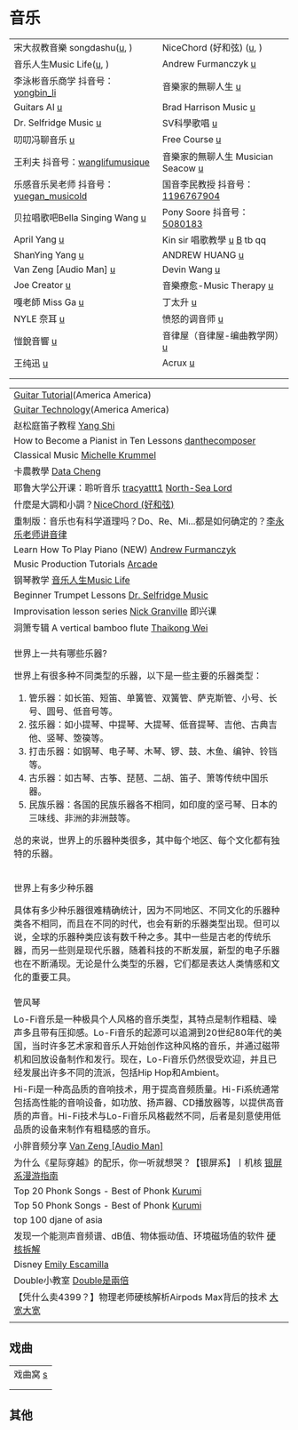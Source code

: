 # 音乐

|                                                                                                                                          |                                                                                                                                  |
| ---------------------------------------------------------------------------------------------------------------------------------------- | -------------------------------------------------------------------------------------------------------------------------------- |
| 宋大叔教音樂 songdashu([u](https://www.youtube.com/c/%E5%AE%8B%E5%A4%A7%E5%8F%94%E6%95%99%E9%9F%B3%E6%A8%82songdashu/playlists), )             | NiceChord (好和弦) ([u](https://www.youtube.com/c/NiceChord%E5%A5%BD%E5%92%8C%E5%BC%A6/playlists), )                                |
| 音乐人生Music Life([u](https://www.youtube.com/channel/UCtErO_WBz7Gh3EBrkTa9bgQ/playlists), )                                                | Andrew Furmanczyk [u](https://www.youtube.com/c/pianolounge)                                                                     |
| 李泳彬音乐商学 抖音号： [yongbin\_li](https://www.douyin.com/user/MS4wLjABAAAAamEjbLdLyyZ93mDgHy6VtknVomLEFeghXwn3VV8sl0I)                          | 音樂家的無聊人生 [u](https://www.youtube.com/watch?v=RcVyNE5L-zk)                                                                        |
| Guitars AI [u](https://www.youtube.com/c/GuitarsAI/playlists)                                                                            | Brad Harrison Music [u](https://www.youtube.com/channel/UC5EEcOixvGwVFVsHXWYehHg)                                                |
| Dr. Selfridge Music [u](https://www.youtube.com/c/DrSelfridgeMusic/playlists)                                                            | SV科學歌唱 [u](https://www.youtube.com/c/%E7%A7%91%E5%AD%B8%E6%AD%8C%E5%94%B1SV/playlists)                                           |
| 叨叨冯聊音乐 [u](https://www.youtube.com/channel/UCyh_y1SIGj_cUqMeoewO5_w/playlists)                                                           | Free Course [u](https://www.youtube.com/c/FreeCourseBLGX/playlists)                                                              |
| 王利夫 抖音号：[wanglifumusique](https://www.douyin.com/user/MS4wLjABAAAA2r2wFSGD2OkzXWXihqVofPkJm7p_RS5-a3jEf_OZUas)                           | 音樂家的無聊人生 Musician Seacow [u](https://www.youtube.com/c/%E9%9F%B3%E6%A8%82%E5%AE%B6%E7%9A%84%E7%84%A1%E8%81%8A%E4%BA%BA%E7%94%9F) |
| 乐感音乐吴老师 抖音号：[yuegan\_musicold](https://www.douyin.com/user/MS4wLjABAAAAILAN6feDkzZFJw87uaCTcQpdehVsD1m7KdPNdul-3yTpzE6SRaTCnq3AxTyodNf0) | 国音李民教授 抖音号：[1196767904](https://www.douyin.com/user/MS4wLjABAAAACp52IU4legsVllFoxurVZFSSeGoGAb1co8uzqxefs_s)                     |
| 贝拉唱歌吧Bella Singing Wang [u](https://www.youtube.com/c/%E8%B4%9D%E6%8B%89%E5%94%B1%E6%AD%8C%E5%90%A7BellaSingingWang)                     | Pony Soore 抖音号：[5080183](https://www.douyin.com/user/MS4wLjABAAAAynDuc_uDc_6aZXggUBLKsM-dJRnNddxWlTuezKXWXAY)                    |
| April Yang [u](https://www.youtube.com/@AprilYang)                                                                                       | Kin sir 唱歌教學 [u](https://www.youtube.com/@Kinsir) [B](https://space.bilibili.com/435903648) tb qq                                |
| ShanYing Yang [u](https://www.youtube.com/@shanyingyang6398/playlists)                                                                   | ANDREW HUANG [u](https://www.youtube.com/@andrewhuang/playlists)                                                                 |
| Van Zeng \[Audio Man] [u](https://www.youtube.com/@Vanzeng)                                                                              | Devin Wang [u](https://www.youtube.com/@mrdevinwang/playlists)                                                                   |
| Joe Creator [u](https://www.youtube.com/@JoeCreator)                                                                                     | 音樂療愈-Music Therapy [u](https://www.youtube.com/@MusicTherapy_Healing)                                                            |
| 嘎老師 Miss Ga [u](https://www.youtube.com/@MissGa)                                                                                         | 丁太升 [u](https://www.youtube.com/@taishengding)                                                                                   |
| NYLE 奈耳 [u](https://www.youtube.com/@nylemusic/videos)                                                                                   | 愤怒的调音师 [u](https://www.youtube.com/@user-qc9xv9zn2f)                                                                             |
| 愷銳音響 [u](https://www.youtube.com/@%E6%84%B7%E9%8A%B3%E9%9F%B3%E9%9F%BF-f4d/playlists)                                                    | 音律屋（音律屋-编曲教学网） [u](https://www.youtube.com/@%E9%9F%B3%E5%BE%8B%E5%B1%8B/videos)                                                  |
| 王纯迅 [u](https://www.youtube.com/@wangchunxun)                                                                                            | Acrux [u](https://www.youtube.com/@Acruxable/playlists)                                                                          |
|                                                                                                                                          |                                                                                                                                  |
|                                                                                                                                          |                                                                                                                                  |

|                                                                                                                                                                                                                                                                                                                                     |
| ----------------------------------------------------------------------------------------------------------------------------------------------------------------------------------------------------------------------------------------------------------------------------------------------------------------------------------- |
| [Guitar Tutorial](https://www.youtube.com/playlist?list=PLQAA3ouOK3_Ud7i6mD1HC6PB1P8JfbB4x)(America America)                                                                                                                                                                                                                        |
| [Guitar Technology](https://www.youtube.com/playlist?list=PLQAA3ouOK3_W3DN_WFtCTbsDDzgYGnaC3)(America America)                                                                                                                                                                                                                      |
| 赵松庭笛子教程 [Yang Shi](https://www.youtube.com/playlist?list=PLJFjplVLAUkz_REvLn48OcstD-mSrzCaW)                                                                                                                                                                                                                                        |
| How to Become a Pianist in Ten Lessons [danthecomposer](https://www.youtube.com/playlist?list=PL4cPpP-Ua6NWrn4SeCHHjMNMESg0qEZ-M)                                                                                                                                                                                                   |
| Classical Music [Michelle Krummel](https://www.youtube.com/playlist?list=PLLpHa44nPtMtUxIm2XtM83r2BgUsg73tb)                                                                                                                                                                                                                        |
| 卡農教學 [Data Cheng](https://www.youtube.com/playlist?list=PL5A57A9B7C436BF9F)                                                                                                                                                                                                                                                         |
| 耶鲁大学公开课：聆听音乐 [tracyattt1](https://www.youtube.com/playlist?list=PL7rlaqGaU50en9r2YVlxIQkL-v0NPehv3) [North-Sea Lord](https://www.youtube.com/playlist?list=PLfr1I1bhn8OK9qcknAWD2xWNt0-J4lchc)                                                                                                                                      |
| 什麼是大調和小調？[NiceChord (好和弦)](https://www.youtube.com/watch?v=T70L-t60j5c)                                                                                                                                                                                                                                                             |
| 重制版：音乐也有科学道理吗？Do、Re、Mi...都是如何确定的？[李永乐老师讲音律](https://www.youtube.com/watch?v=v5QlocAclXY)                                                                                                                                                                                                                                            |
| Learn How To Play Piano (NEW) [Andrew Furmanczyk](https://www.youtube.com/playlist?list=PL253192EED47525A8)                                                                                                                                                                                                                         |
| Music Production Tutorials [Arcade](https://www.youtube.com/playlist?list=PLm9E1N2zHEZB9Zb9iQShPuGCb5Vh96Twv)                                                                                                                                                                                                                       |
| 钢琴教学 [音乐人生Music Life](https://www.youtube.com/playlist?list=PLhtGVmiShRe9PW2iFpAVmaE1WF3R_cWO6)                                                                                                                                                                                                                                     |
| Beginner Trumpet Lessons [Dr. Selfridge Music](https://www.youtube.com/playlist?list=PL06seol1EtFdmHTeZzVWw9UlPsLkrk-GR)                                                                                                                                                                                                            |
| Improvisation lesson series [Nick Granville](https://www.youtube.com/playlist?list=PLcLJE6FnXFEoqbeD2YvQrTTKjnM0sbEyM) 即兴课                                                                                                                                                                                                          |
| 洞箫专辑 A vertical bamboo flute [Thaikong Wei](https://www.youtube.com/playlist?list=PLF9R18laHAEU0Y3XueBhV51x-dNfNexsR)                                                                                                                                                                                                               |
| <p>世界上一共有哪些乐器?</p><p>世界上有很多种不同类型的乐器，以下是一些主要的乐器类型：</p><ol><li>管乐器：如长笛、短笛、单簧管、双簧管、萨克斯管、小号、长号、圆号、低音号等。</li><li>弦乐器：如小提琴、中提琴、大提琴、低音提琴、吉他、古典吉他、竖琴、箜篌等。</li><li>打击乐器：如钢琴、电子琴、木琴、锣、鼓、木鱼、编钟、铃铛等。</li><li>古乐器：如古琴、古筝、琵琶、二胡、笛子、箫等传统中国乐器。</li><li>民族乐器：各国的民族乐器各不相同，如印度的坚弓琴、日本的三味线、非洲的非洲鼓等。</li></ol><p>总的来说，世界上的乐器种类很多，其中每个地区、每个文化都有独特的乐器。</p> |
| <p>世界上有多少种乐器</p><p>具体有多少种乐器很难精确统计，因为不同地区、不同文化的乐器种类各不相同，而且在不同的时代，也会有新的乐器类型出现。但可以说，全球的乐器种类应该有数千种之多。其中一些是古老的传统乐器，而另一些则是现代乐器，随着科技的不断发展，新型的电子乐器也在不断涌现。无论是什么类型的乐器，它们都是表达人类情感和文化的重要工具。</p>                                                                                                                                                 |
| 管风琴                                                                                                                                                                                                                                                                                                                                 |
| Lo-Fi音乐是一种极具个人风格的音乐类型，其特点是制作粗糙、噪声多且带有压抑感。Lo-Fi音乐的起源可以追溯到20世纪80年代的美国，当时许多艺术家和音乐人开始创作这种风格的音乐，并通过磁带机和回放设备制作和发行。现在，Lo-Fi音乐仍然很受欢迎，并且已经发展出许多不同的流派，包括Hip Hop和Ambient。                                                                                                                                                                      |
| Hi-Fi是一种高品质的音响技术，用于提高音频质量。Hi-Fi系统通常包括高性能的音响设备，如功放、扬声器、CD播放器等，以提供高音质的声音。Hi-Fi技术与Lo-Fi音乐风格截然不同，后者是刻意使用低品质的设备来制作有粗糙感的音乐。                                                                                                                                                                                                               |
| 小胖音频分享 [Van Zeng \[Audio Man\]](https://www.youtube.com/playlist?list=PLVjwwSPtHGdvr5zYxVI3rHvtvzD-2egTB)                                                                                                                                                                                                                           |
| 为什么《星际穿越》的配乐，你一听就想哭？【银屏系】丨机核 [银屏系漫游指南](https://www.youtube.com/watch?v=aN53Va60sY8)                                                                                                                                                                                                                                                 |
| Top 20 Phonk Songs - Best of Phonk [Kurumi](https://www.youtube.com/watch?v=KZvVWnRUrkU)                                                                                                                                                                                                                                            |
| Top 50 Phonk Songs - Best of Phonk [Kurumi](https://www.youtube.com/watch?v=8WtRKHwVROs)                                                                                                                                                                                                                                            |
| top 100 djane of asia                                                                                                                                                                                                                                                                                                               |
| 发现一个能测声音频谱、dB值、物体振动值、环境磁场值的软件 [硬核拆解](https://www.youtube.com/watch?v=PAbm2DzZltA)                                                                                                                                                                                                                                                   |
| Disney [Emily Escamilla](https://www.youtube.com/playlist?list=PL---rIqqNkzlnzHnAuCIAaDNGNAZUJyFn)                                                                                                                                                                                                                                  |
| Double小教室 [Double是兩倍](https://www.youtube.com/playlist?list=PLjXSCIFNUHNRgKB99JhAHaAgt30vB59N5)                                                                                                                                                                                                                                     |
| 【凭什么卖4399？】物理老师硬核解析Airpods Max背后的技术 [大宽大宽](https://www.youtube.com/watch?v=m4IfxYKNaYk)                                                                                                                                                                                                                                             |
|                                                                                                                                                                                                                                                                                                                                     |

## 戏曲

|                                  |
| -------------------------------- |
| 戏曲窝 [s](https://www.xiquwo.com/) |
|                                  |
|                                  |

## 其他
